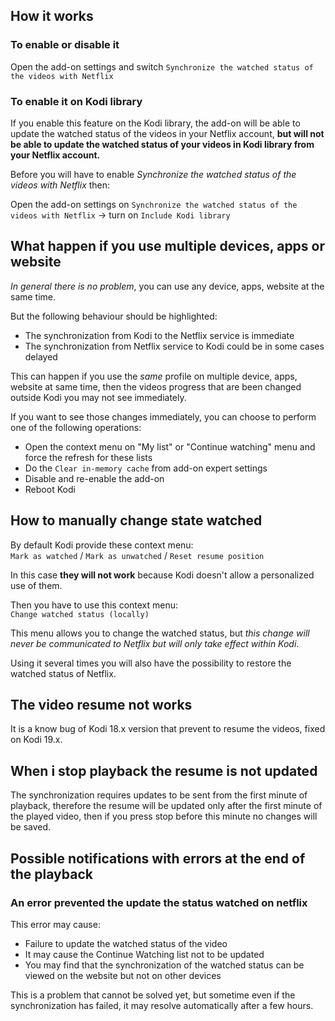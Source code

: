 ## How it works

### To enable or disable it
Open the add-on settings and switch `Synchronize the watched status of the videos with Netflix`

### To enable it on Kodi library
If you enable this feature on the Kodi library, the add-on will be able to update the watched status of the videos in your Netflix account, **but will not be able to update the watched status of your videos in Kodi library from your Netflix account.**

Before you will have to enable _Synchronize the watched status of the videos with Netflix_ then:

Open the add-on settings on `Synchronize the watched status of the videos with Netflix` -> turn on `Include Kodi library`


## What happen if you use multiple devices, apps or website

_In general there is no problem_, you can use any device, apps, website at the same time.

But the following behaviour should be highlighted:

- The synchronization from Kodi to the Netflix service is immediate
- The synchronization from Netflix service to Kodi could be in some cases delayed

This can happen if you use the _same_ profile on multiple device, apps, website at same time, then the videos progress that are been changed outside Kodi you may not see immediately.

If you want to see those changes immediately, you can choose to perform one of the following operations:
- Open the context menu on "My list" or "Continue watching" menu and force the refresh for these lists
- Do the `Clear in-memory cache` from add-on expert settings
- Disable and re-enable the add-on
- Reboot Kodi

## How to manually change state watched

By default Kodi provide these context menu:<br/>
`Mark as watched` / `Mark as unwatched` / `Reset resume position`

In this case **they will not work** because Kodi doesn't allow a personalized use of them.

Then you have to use this context menu:<br/>
`Change watched status (locally)`

This menu allows you to change the watched status, but _this change will never be communicated to Netflix but will only take effect within Kodi_.

Using it several times you will also have the possibility to restore the watched status of Netflix.

## The video resume not works

It is a know bug of Kodi 18.x version that prevent to resume the videos, fixed on Kodi 19.x.

## When i stop playback the resume is not updated

The synchronization requires updates to be sent from the first minute of playback, therefore the resume will be updated only after the first minute of the played video, then if you press stop before this minute no changes will be saved.

## Possible notifications with errors at the end of the playback

### An error prevented the update the status watched on netflix

This error may cause:
- Failure to update the watched status of the video
- It may cause the Continue Watching list not to be updated
- You may find that the synchronization of the watched status can be viewed on the website but not on other devices

This is a problem that cannot be solved yet,
but sometime even if the synchronization has failed,
it may resolve automatically after a few hours.
